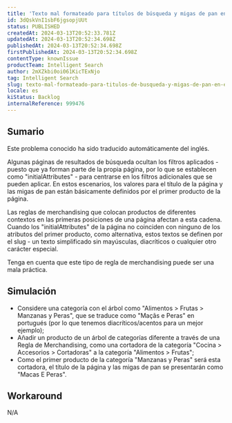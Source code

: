 ```yaml
---
title: 'Texto mal formateado para títulos de búsqueda y migas de pan en escenarios específicos con reglas de comercialización.'
id: 3dQskVnI1sbF6jgsopjUUt
status: PUBLISHED
createdAt: 2024-03-13T20:52:33.781Z
updatedAt: 2024-03-13T20:52:34.698Z
publishedAt: 2024-03-13T20:52:34.698Z
firstPublishedAt: 2024-03-13T20:52:34.698Z
contentType: knownIssue
productTeam: Intelligent Search
author: 2mXZkbi0oi061KicTExNjo
tag: Intelligent Search
slug: texto-mal-formateado-para-titulos-de-busqueda-y-migas-de-pan-en-escenarios-especificos-con-reglas-de-comercializacion
locale: es
kiStatus: Backlog
internalReference: 999476
---
```


## Sumario

<div class="alert alert-info">
  <p>Este problema conocido ha sido traducido automáticamente del inglés.</p>
</div>


Algunas páginas de resultados de búsqueda ocultan los filtros aplicados - puesto que ya forman parte de la propia página, por lo que se establecen como "initialAttributes" - para centrarse en los filtros adicionales que se pueden aplicar. En estos escenarios, los valores para el título de la página y las migas de pan están básicamente definidos por el primer producto de la página.

Las reglas de merchandising que colocan productos de diferentes contextos en las primeras posiciones de una página afectan a esta cadena. Cuando los "initialAttributes" de la página no coinciden con ninguno de los atributos del primer producto, como alternativa, estos textos se definen por el slug - un texto simplificado sin mayúsculas, diacríticos o cualquier otro carácter especial.

Tenga en cuenta que este tipo de regla de merchandising puede ser una mala práctica.


##

## Simulación



- Considere una categoría con el árbol como "Alimentos > Frutas > Manzanas y Peras", que se traduce como "Maçãs e Peras" en portugués (por lo que tenemos diacríticos/acentos para un mejor ejemplo);
- Añadir un producto de un árbol de categorías diferente a través de una Regla de Merchandising, como una cortadora de la categoría "Cocina > Accesorios > Cortadoras" a la categoría "Alimentos > Frutas";
- Como el primer producto de la categoría "Manzanas y Peras" será esta cortadora, el título de la página y las migas de pan se presentarán como "Macas E Peras".


##

## Workaround


N/A


